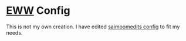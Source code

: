 # [EWW](https://github.com/elkowar/eww) Config

This is not my own creation. I have edited [saimoomedits config](https://github.com/saimoomedits/eww-widgets) to fit my needs.
